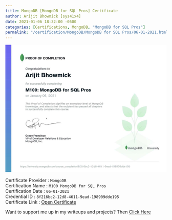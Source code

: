 ```yaml
---
title: MongoDB [MongoDB for SQL Pros] Certificate
author: Arijit Bhowmick [sys41x4]
date: 2021-01-06 18:32:00 -0500
categories: [Certifications, MongoDB, "MongoDB for SQL Pros"]
permalink: "/certification/MongoDB/MongoDB for SQL Pros/06-01-2021.html"
---
```


[![MongoDB_for_SQL_Pros](/assets/certifications/MongoDB/M100-MongoDB-for-SQL-Pros/06.01.2021/M100_proof_of_completion_8f216bc2-12d8-4611-9ead-198909dde195.png)](https://raw.githubusercontent.com/Arijit-Bhowmick/My_Certifications/main/MongoDB/M100_proof_of_completion_8f216bc2-12d8-4611-9ead-198909dde195.png)

Certificate Provider : `MongoDB`<br>
Certification Name : `M100 MongoDB for SQL Pros`<br>
Certification Date : `06-01-2021`<br>
Credential ID : `8f216bc2-12d8-4611-9ead-198909dde195`<br>
Certificate Link : <a href="https://university.mongodb.com/course_completion/8f216bc2-12d8-4611-9ead-198909dde195?utm_source=copy&utm_medium=social&utm_campaign=sys41x4.github.io" target="_blank">Open Certificate</a><br>


Want to support me up in my writeups and projects? Then <a href="/support/sys41x4">Click Here</a>
